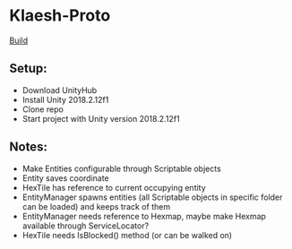 # Klaesh-Proto

[Build](https://kruzifix.github.io/Klaesh-Proto-Build/)

## Setup:
- Download UnityHub
- Install Unity 2018.2.12f1
- Clone repo
- Start project with Unity version 2018.2.12f1 

## Notes:
- Make Entities configurable through Scriptable objects
- Entity saves coordinate
- HexTile has reference to current occupying entity
- EntityManager spawns entities (all Scriptable objects in specific folder can be loaded) and keeps track of them
- EntityManager needs reference to Hexmap, maybe make Hexmap available through ServiceLocator?
- HexTile needs IsBlocked() method (or can be walked on)
